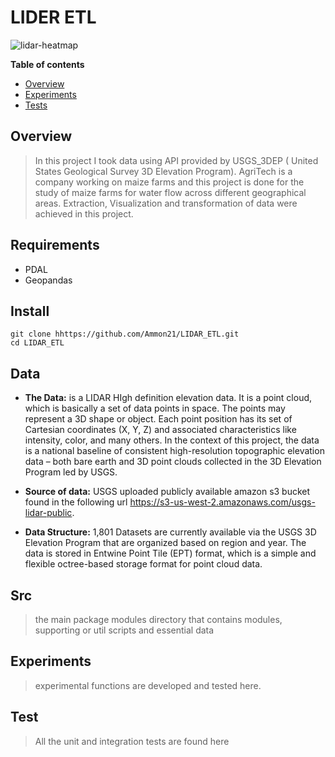 # LIDER ETL

![lidar-heatmap](v.jpg)

**Table of contents**

- [Overview](#overview)
- [Experiments](#experiments)
- [Tests](#tests)

## Overview

> In this project I took data using API provided by USGS_3DEP ( United States Geological Survey 3D Elevation Program). AgriTech is a company working on maize farms and this project is done for the study of maize farms for water flow across different geographical areas. Extraction, Visualization and transformation of data were achieved in this project.

## Requirements

- PDAL
- Geopandas

## Install

```
git clone hhttps://github.com/Ammon21/LIDAR_ETL.git
cd LIDAR_ETL

```

## Data
- **The Data:**  is a LIDAR HIgh definition elevation data. It is a point cloud, which is basically a set of data points in space. The points may represent a 3D shape or object. Each point position has its set of Cartesian coordinates (X, Y, Z) and associated characteristics like intensity, color, and many others. In the context of this project, the data is a national baseline of consistent high-resolution topographic elevation data – both bare earth and 3D point clouds collected in the 3D Elevation Program led by USGS.

- **Source of data:** USGS uploaded publicly available amazon s3 bucket found in the following url https://s3-us-west-2.amazonaws.com/usgs-lidar-public.

- **Data Structure:** 1,801 Datasets are currently available via the USGS 3D Elevation Program that are organized based on region and year. The data is stored in Entwine Point Tile (EPT) format, which is a simple and flexible octree-based storage format for point cloud data. 


## Src

> the main package modules directory that contains modules, supporting or util scripts and essential data

## Experiments

> experimental functions are developed and tested here.

## Test

> All the unit and integration tests are found here